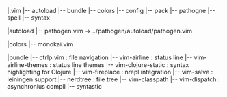 |.vim
|-- autoload
|-- bundle
|-- colors
|-- config
|-- pack
|-- pathogne
|-- spell
|-- syntax

|autoload
|-- pathogen.vim -> ../pathogen/autoload/pathogen.vim 

|colors
|-- monokai.vim

|bundle
|-- ctrlp.vim  : file navigation
|-- vim-airline : status line
|-- vim-airline-themes : status line themes
|-- vim-clojure-static :  syntax highlighting for Clojure
|-- vim-fireplace : nrepl integration
|-- vim-salve : leiningen support
|-- nerdtree : file tree
|-- vim-classpath
|-- vim-dispatch : asynchronius compil
|-- syntastic

